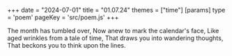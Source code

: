 +++
date = "2024-07-01"
title = "01.07.24"
themes = ["time"]
[params]
  type = 'poem'
  pageKey = 'src/poem.js'
+++

The month has tumbled over,
Now anew to mark the calendar's face,
Like aged wrinkles from a tale of time,
That draws you into wandering thoughts,
That beckons you to think upon the lines.
